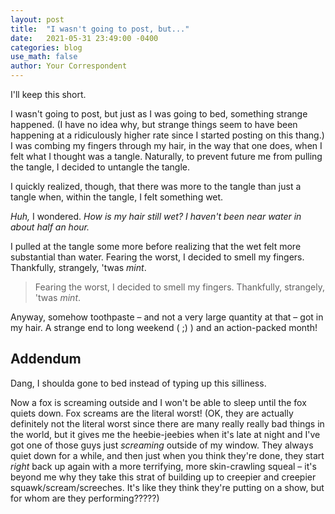 ```yaml
---
layout: post
title:  "I wasn't going to post, but..."
date:   2021-05-31 23:49:00 -0400
categories: blog
use_math: false
author: Your Correspondent
---
```


I'll keep this short.

I wasn't going to post, but just as I was going to bed, something strange happened. (I have no idea why, but strange things seem to have been happening at a ridiculously higher rate since I started posting on this thang.) I was combing my fingers through my hair, in the way that one does, when I felt what I thought was a tangle. Naturally, to prevent future me from pulling the tangle, I decided to untangle the tangle.

I quickly realized, though, that there was more to the tangle than just a tangle when, within the tangle, I felt something wet.

*Huh,* I wondered. *How is my hair still wet? I haven't been near water in about half an hour.*

I pulled at the tangle some more before realizing that the wet felt more substantial than water. Fearing the worst, I decided to smell my fingers. Thankfully, strangely, 'twas *mint*.

> Fearing the worst, I decided to smell my fingers. Thankfully, strangely, 'twas *mint*.

Anyway, somehow toothpaste &ndash; and not a very large quantity at that &ndash; got in my hair. A strange end to long weekend ( ;) ) and an action-packed month!

## Addendum

Dang, I shoulda gone to bed instead of typing up this silliness.

Now a fox is screaming outside and I won't be able to sleep until the fox quiets down. Fox screams are the literal worst! (OK, they are actually definitely not the literal worst since there are many really really bad things in the world, but it gives me the heebie-jeebies when it's late at night and I've got one of those guys just *screaming* outside of my window. They always quiet down for a while, and then just when you think they're done, they start *right* back up again with a more terrifying, more skin-crawling squeal &ndash; it's beyond me why they take this strat of building up to creepier and creepier squawk/scream/screeches. It's like they think they're putting on a show, but for whom are they performing?????)


